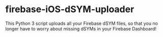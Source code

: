 # firebase-iOS-dSYM-uploader
This Python 3 script uploads all your Firebase dSYM files, so that you no longer have to worry about missing dSYMs in your Firebase Dashboard!
